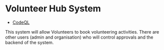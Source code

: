 # Volunteer Hub System

- [CodeQL]([#codeql](https://github.com/Give-Up-Squad/VolunterHub/security/code-scanning))

This system will allow Volunteers to book volunteering activities. There are other users (admin and organisation) who will control approvals and the backend of the system. 
